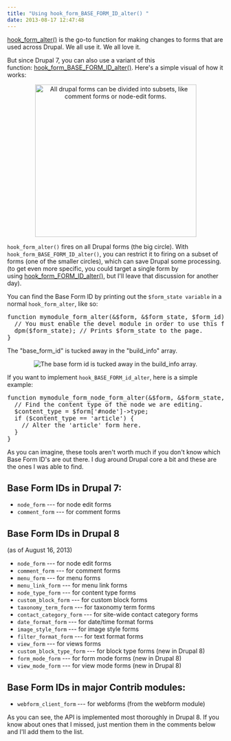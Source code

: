 ```yaml
---
title: "Using hook_form_BASE_FORM_ID_alter() "
date: 2013-08-17 12:47:48
---
```


<a href="https://api.drupal.org/api/drupal/modules%21system%21system.api.php/function/hook_form_alter/7">hook_form_alter()</a> is the go-to function for making changes to forms that are used across Drupal. We all use it. We all love it.

But since Drupal 7, you can also use a variant of this function: <a href="https://api.drupal.org/api/drupal/modules%21system%21system.api.php/function/hook_form_BASE_FORM_ID_alter/7">hook_form_BASE_FORM_ID_alter()</a>. Here's a simple visual of how it works: 

<p class="p2" style="text-align: center;">
  <img alt="All drupal forms can be divided into subsets, like comment forms or node-edit forms." src="/assets/images/drupal-forms-diagram.png" style="width: 375px; height: 355px;" />
</p>

`hook_form_alter()` fires on all Drupal forms (the big circle). With `hook_form_BASE_FORM_ID_alter()`, you can restrict it to firing on a subset of forms (one of the smaller circles), which can save Drupal some processing. (to get even more specific, you could target a single form by using <a href="https://api.drupal.org/api/drupal/modules!system!system.api.php/function/hook_form_FORM_ID_alter/7" target="_blank" rel="noopener noreferrer" title="Drupal API: hook_form_FORM_ID_alter()">hook_form_FORM_ID_alter(),</a> but I'll leave that discussion for another day).

You can find the Base Form ID by printing out the `$form_state variable` in a normal `hook_form_alter`, like so:

<pre>function mymodule_form_alter(&$form, &$form_state, $form_id) {
  // You must enable the devel module in order to use this function.
  dpm($form_state); // Prints $form_state to the page.
}
</pre>

The "base_form_id" is tucked away in the "build_info" array.

<p class="p1" style="text-align: center;">
  <img alt="The base form id is tucked away in the build_info array." src="/assets/images/drupal_BASE_FORM_ID.png" />
</p>

If you want to implement `hook_BASE_FORM_id_alter`, here is a simple example:

<pre>function mymodule_form_node_form_alter(&$form, &$form_state, $form_id) {
  // Find the content type of the node we are editing.
  $content_type = $form[&#39;#node&#39;]-&gt;type;
  if ($content_type == &#39;article&#39;) {
    // Alter the &#39;article&#39; form here.
  }
}
</pre>

As you can imagine, these tools aren't worth much if you don't know which Base Form ID's are out there. I dug around Drupal core a bit and these are the ones I was able to find.

## Base Form IDs in Drupal 7:

* <code>node_form</code> --- for node edit forms
* <code>comment_form</code> --- for comment forms

## Base Form IDs in Drupal 8

(as of August 16, 2013)
* <code>node_form</code> --- for node edit forms
* <code>comment_form</code> --- for comment forms
* <code>menu_form</code> --- for menu forms
* <code>menu_link_form</code> --- for menu link forms
* <code>node_type_form</code> --- for content type forms
* <code>custom_block_form</code> --- for custom block forms
* <code>taxonomy_term_form</code> --- for taxonomy term forms
* <code>contact_category_form</code> --- for site-wide contact category forms
* <code>date_format_form</code> --- for date/time format forms
* <code>image_style_form</code> --- for image style forms
* <code>filter_format_form</code> --- for text format forms
* <code>view_form</code> --- for views forms
* <code>custom_block_type_form</code> --- for block type forms (new in Drupal 8)
* <code>form_mode_form</code> --- for form mode forms (new in Drupal 8)
* <code>view_mode_form</code> --- for view mode forms (new in Drupal 8)

## Base Form IDs in major Contrib modules:

* <code>webform_client_form</code><b> </b>--- for webforms (from the webform module)

As you can see, the API is implemented most thoroughly in Drupal 8. If you know about ones that I missed, just mention them in the comments below and I'll add them to the list.
